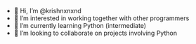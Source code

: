 - 👋 Hi, I’m @krishnxnxnd
- 👀 I’m interested in working together with other programmers
- 🌱 I’m currently learning Python (intermediate)
- 💞️ I’m looking to collaborate on projects involving Python


<!---
krishnxnxnd/krishnxnxnd is a ✨ special ✨ repository because its `README.md` (this file) appears on your GitHub profile.
You can click the Preview link to take a look at your changes.
--->
